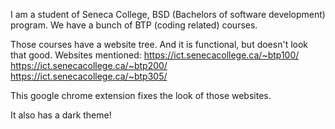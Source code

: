 I am a student of Seneca College, BSD (Bachelors of software development) program. We have a bunch of BTP (coding related) courses.

Those courses have a website tree. And it is functional, but doesn't look that good. 
Websites mentioned:
https://ict.senecacollege.ca/~btp100/
https://ict.senecacollege.ca/~btp200/
https://ict.senecacollege.ca/~btp305/

This google chrome extension fixes the look of those websites.

It also has a dark theme!
